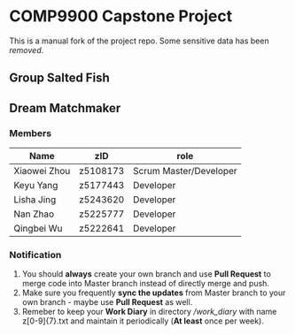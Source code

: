 # COMP9900 Capstone Project
This is a manual fork of the project repo.
Some sensitive data has been *removed*.

## Group Salted Fish
## Dream Matchmaker
### Members
Name | zID | role
-----|-----|-----
Xiaowei Zhou | z5108173 | Scrum Master/Developer
Keyu Yang | z5177443 | Developer
Lisha Jing | z5243620 | Developer
Nan Zhao | z5225777 | Developer
Qingbei Wu | z5222641 | Developer
### Notification
1. You should **always** create your own branch and use **Pull Request** to merge code into Master branch instead of directly merge and push.
2. Make sure you frequently **sync the updates** from Master branch to your own branch - maybe use **Pull Request** as well.
3. Remeber to keep your **Work Diary** in directory */work_diary* with name z[0-9]{7}.txt and maintain it periodically (**At least** once per week).
